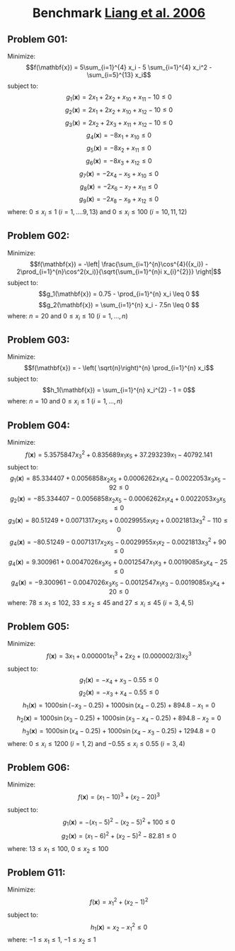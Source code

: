 <div style="text-align: center;">

# Benchmark [Liang et al. 2006](https://www.researchgate.net/publication/216301032_Problem_definitions_and_evaluation_criteria_for_the_CEC_2006_special_session_on_constrained_real-parameter_optimization)
</div>

## Problem G01:

Minimize: 
$$f(\mathbf{x}) = 5\sum_{i=1}^{4} x_i - 5 \sum_{i=1}^{4} x_i^2 - \sum_{i=5}^{13} x_i$$
subject to:
$$g_1(\mathbf{x}) = 2 x_1 + 2 x_2 + x_{10} + x_{11} - 10 \leq 0 $$
$$g_2(\mathbf{x}) = 2 x_1 + 2 x_2 + x_{10} + x_{12} - 10 \leq 0 $$
$$g_3(\mathbf{x}) = 2 x_2 + 2 x_3 + x_{11} + x_{12} - 10 \leq 0 $$
$$g_4(\mathbf{x}) = -8x_1 + x_{10} \leq 0 $$
$$g_5(\mathbf{x}) = -8x_2 + x_{11} \leq 0 $$
$$g_6(\mathbf{x}) = -8x_3 + x_{12} \leq 0 $$
$$g_7(\mathbf{x}) = -2x_4 -x_5 + x_{10} \leq 0 $$
$$g_8(\mathbf{x}) = -2x_6 -x_7 + x_{11} \leq 0 $$
$$g_9(\mathbf{x}) = -2x_8 -x_9 + x_{12} \leq 0 $$
where: $0 \leq x_i \leq 1$ ($i=1,\ldots.9,13$) and $0 \leq x_i \leq 100$ ($i=10,11,12$)

## Problem G02:

Minimize: 
$$f(\mathbf{x}) = -\left| \frac{\sum_{i=1}^{n}\cos^{4}({x_i}) - 
2\prod_{i=1}^{n}\cos^2(x_i)}{\sqrt{\sum_{i=1}^{n}i x_{i}^{2}}} \right|$$
subject to:
$$g_1(\mathbf{x}) = 0.75 - \prod_{i=1}^{n} x_i \leq 0 $$
$$g_2(\mathbf{x}) = \sum_{i=1}^{n} x_i - 7.5n \leq 0 $$
where: $n=20$ and $0 \leq x_i \leq 10$ $(i=1, \ldots, n)$

## Problem G03:

Minimize: 
$$f(\mathbf{x}) = - \left( \sqrt{n}\right)^{n} \prod_{i=1}^{n} x_i$$
subject to:
$$h_1(\mathbf{x}) = \sum_{i=1}^{n} x_i^{2} - 1 = 0$$
where: $n=10$ and $0 \leq x_i \leq 1$ $(i=1, \ldots, n)$

## Problem G04:

Minimize:
$$f(\mathbf{x}) = 5.3575847 x_3^{2} + 0.835689 x_1 x_5 + 37.293239 x_1 - 40792.141$$
subject to:
$$g_1(\mathbf{x}) = 85.334407 + 0.0056858x_2 x_5 + 0.0006262x_1 x_4 - 0.0022053x_3 x_5 - 92 \leq 0$$
$$g_2(\mathbf{x}) = -85.334407 - 0.0056858x_2 x_5 - 0.0006262x_1 x_4 + 0.0022053x_3 x_5 \leq 0$$
$$g_3(\mathbf{x}) = 80.51249 + 0.0071317x_2 x_5 + 0.0029955x_1 x_2 + 0.0021813x_3^{2} - 110 \leq 0$$
$$g_4(\mathbf{x}) = -80.51249 - 0.0071317x_2 x_5 - 0.0029955x_1 x_2 - 0.0021813x_3^{2} + 90 \leq 0$$
$$g_4(\mathbf{x}) = 9.300961 + 0.0047026x_3 x_5 + 0.0012547x_1 x_3 + 0.0019085x_3 x_4 - 25 \leq 0$$
$$g_4(\mathbf{x}) = -9.300961 - 0.0047026x_3 x_5 - 0.0012547x_1 x_3 - 0.0019085x_3 x_4 + 20 \leq 0$$
where: $78 \leq x_1 \leq 102$, $33 \leq x_2 \leq 45$ and $27 \leq x_i \leq 45$ $(i=3,4,5)$

## Problem G05:

Minimize: 
$$f(\mathbf{x}) = 3x_1 + 0.000001x_1^{3} + 2x_2 + (0.000002/3)x_2^{3} $$
subject to:
$$g_1(\mathbf{x}) = -x_4 + x_3 -0.55 \leq 0$$
$$g_2(\mathbf{x}) = -x_3 + x_4 -0.55 \leq 0$$
$$h_1(\mathbf{x}) = 1000 \sin(-x_3 - 0.25) + 1000 \sin(x_4 - 0.25) + 894.8 - x_1 = 0$$
$$h_2(\mathbf{x}) = 1000 \sin(x_3 - 0.25) + 1000 \sin(x_3 - x_4 - 0.25) + 894.8 - x_2 = 0$$
$$h_3(\mathbf{x}) = 1000 \sin(x_4 - 0.25) + 1000 \sin(x_4 - x_3 - 0.25) + 1294.8 = 0$$
where: $0 \leq x_i \leq 1200$ $(i=1,2)$ and $-0.55 \leq x_i \leq 0.55$ $(i=3,4)$

## Problem G06:

Minimize: 
$$f(\mathbf{x}) = (x_1 - 10)^3 + (x_2 - 20)^3$$
subject to:
$$g_1(\mathbf{x}) = -(x_1-5)^2 - (x_2-5)^2 + 100 \leq 0 $$
$$g_2(\mathbf{x}) = (x_1-6)^2 + (x_2-5)^2 - 82.81 \leq 0 $$
where: $13 \leq x_1 \leq 100$, $0 \leq x_2 \leq 100$

## Problem G11:

Minimize: 
$$f(\mathbf{x}) = x_1^{2} + (x_{2} - 1)^{2}$$
subject to:
$$h_1(\mathbf{x}) = x_2 -x_{1}^{2} \leq 0 $$
where: $-1 \leq x_1 \leq 1$, $-1 \leq x_2 \leq 1$
